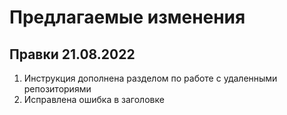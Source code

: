# Предлагаемые изменения

## Правки 21.08.2022

1. Инструкция дополнена разделом по работе с удаленными репозиториями
2. Исправлена ошибка в заголовке